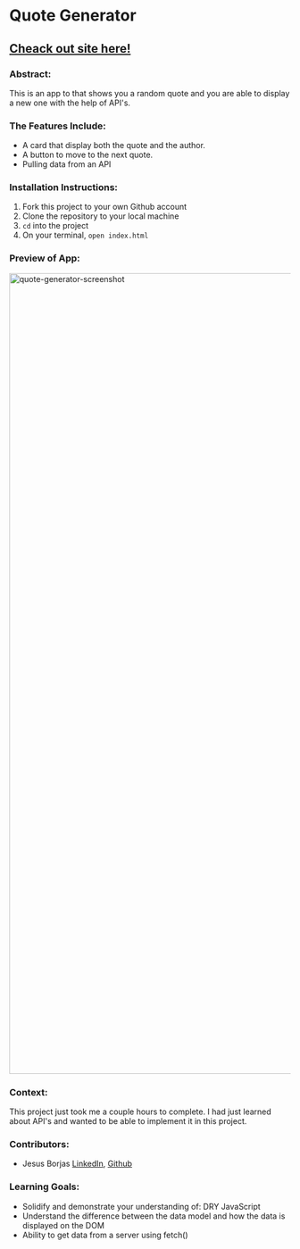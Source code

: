 # Quote Generator

## [Cheack out site here!](https://random-quote-generator-brown.vercel.app/)

### Abstract: 
This is an app to that shows you a random quote and you are able to display a new one with the help of API's.

### The Features Include: 
- A card that display both the quote and the author.
- A button to move to the next quote.
- Pulling data from an API

### Installation Instructions:
1. Fork this project to your own Github account
2. Clone the repository to your local machine
3. `cd` into the project
4. On your terminal, `open index.html`

### Preview of App:
<img width="1435" alt="quote-generator-screenshot" src="https://user-images.githubusercontent.com/111095858/216475934-81104249-bdc8-4508-9f08-ed30ccc6bc30.png">

### Context:
This project just took me a couple hours to complete. I had just learned about API's and wanted to be able to implement it in this project.

### Contributors:
- Jesus Borjas [LinkedIn](https://www.linkedin.com/in/jesus-borjas-6589b920a/), [Github](https://github.com/jesusborjas006)

### Learning Goals:
- Solidify and demonstrate your understanding of: DRY JavaScript
- Understand the difference between the data model and how the data is displayed on the DOM
- Ability to get data from a server using fetch()

